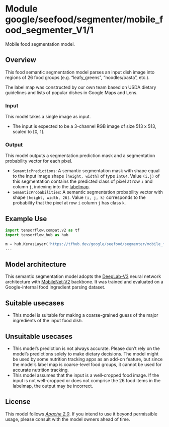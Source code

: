 # Module google/seefood/segmenter/mobile_food_segmenter_V1/1

Mobile food segmentation model.

<!-- asset-path: internal -->
<!-- module-type: image-segmentation -->
<!-- fine-tunable: false -->
<!-- format: hub -->
<!-- language: en -->
<!-- network-architecture: MobileNet V2 -->
<!-- dataset: multiple -->
<!-- interactive-model-name: vision -->

## Overview

This food semantic segmentation model parses an input dish image into regions of
26 food groups (e.g. “leafy_greens”, “noodles/pasta”, etc.).

The label map was constructed by our own team based on USDA dietary guidelines
and lists of popular dishes in Google Maps and Lens.

### Input

This model takes a single image as input.

*   The input is expected to be a 3-channel RGB image of size 513 x 513,
    scaled to [0, 1].

### Output

This model outputs a segmentation prediction mask and a segmentation probability vector for each pixel.

*   `SemanticPredictions`: A semantic segmentation mask with shape equal
    to the input image shape `[height, width]` of type `int64`. Value `(i,j)` of
    this segmentation contains the predicted class of pixel at row `i` and
    column `j`, indexing into the
    [labelmap](https://www.gstatic.com/aihub/tfhub/labelmaps/seefood_mobile_food_segmenter_V1_labelmap.csv).
*   `SemanticProbabilities`: A semantic segmentation probability vector with
    shape `[height, width, 26]`. Value `(i, j, k)` corresponds to the
    probability that the pixel at row `i` column `j` has class `k`.

## Example Use

```python
import tensorflow.compat.v2 as tf
import tensorflow_hub as hub

m = hub.KerasLayer('https://tfhub.dev/google/seefood/segmenter/mobile_food_segmenter_V1/1')
...
```

## Model architecture

This semantic segmentation model adopts the
[DeepLab-V3](https://arxiv.org/abs/1802.02611) neural network architecture with
[MobileNet-V2](https://arxiv.org/abs/1801.04381) backbone. It was trained and
evaluated on a Google-internal food ingredient parsing dataset.

## Suitable usecases

*   This model is suitable for making a coarse-grained guess of the major
    ingredients of the input food dish.

## Unsuitable usecases

*   This model’s prediction is not always accurate. Please don’t rely on the
    model’s predictions solely to make dietary decisions. The model might be
    used by some nutrition tracking apps as an add-on feature, but since the
    model’s label map is coarse-level food groups, it cannot be used for
    accurate nutrition tracking.
*   This model assumes that the input is a well-cropped food image. If the input
    is not well-cropped or does not comprise the 26 food items in the labelmap,
    the output may be incorrect.

## License

This model follows [*Apache 2.0*](https://www.apache.org/licenses/LICENSE-2.0).
If you intend to use it beyond permissible usage, please consult with the model
owners ahead of time.
